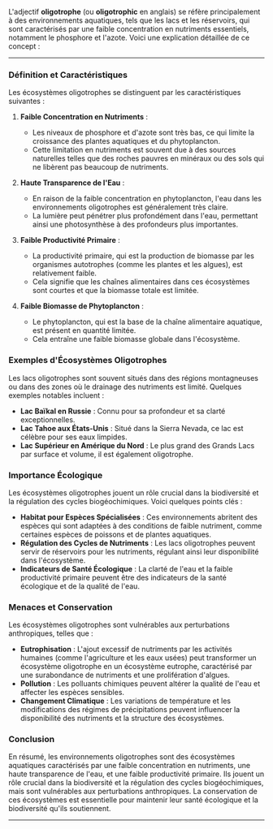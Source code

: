 L'adjectif **oligotrophe** (ou **oligotrophic** en anglais) se réfère principalement à des environnements aquatiques, tels que les lacs et les réservoirs, qui sont caractérisés par une faible concentration en nutriments essentiels, notamment le phosphore et l'azote. Voici une explication détaillée de ce concept :

---

### Définition et Caractéristiques

Les écosystèmes oligotrophes se distinguent par les caractéristiques suivantes :

1. **Faible Concentration en Nutriments** : 
   - Les niveaux de phosphore et d'azote sont très bas, ce qui limite la croissance des plantes aquatiques et du phytoplancton.
   - Cette limitation en nutriments est souvent due à des sources naturelles telles que des roches pauvres en minéraux ou des sols qui ne libèrent pas beaucoup de nutriments.

2. **Haute Transparence de l'Eau** :
   - En raison de la faible concentration en phytoplancton, l'eau dans les environnements oligotrophes est généralement très claire.
   - La lumière peut pénétrer plus profondément dans l'eau, permettant ainsi une photosynthèse à des profondeurs plus importantes.

3. **Faible Productivité Primaire** :
   - La productivité primaire, qui est la production de biomasse par les organismes autotrophes (comme les plantes et les algues), est relativement faible.
   - Cela signifie que les chaînes alimentaires dans ces écosystèmes sont courtes et que la biomasse totale est limitée.

4. **Faible Biomasse de Phytoplancton** :
   - Le phytoplancton, qui est la base de la chaîne alimentaire aquatique, est présent en quantité limitée.
   - Cela entraîne une faible biomasse globale dans l'écosystème.

### Exemples d'Écosystèmes Oligotrophes

Les lacs oligotrophes sont souvent situés dans des régions montagneuses ou dans des zones où le drainage des nutriments est limité. Quelques exemples notables incluent :

- **Lac Baïkal en Russie** : Connu pour sa profondeur et sa clarté exceptionnelles.
- **Lac Tahoe aux États-Unis** : Situé dans la Sierra Nevada, ce lac est célèbre pour ses eaux limpides.
- **Lac Supérieur en Amérique du Nord** : Le plus grand des Grands Lacs par surface et volume, il est également oligotrophe.

### Importance Écologique

Les écosystèmes oligotrophes jouent un rôle crucial dans la biodiversité et la régulation des cycles biogéochimiques. Voici quelques points clés :

- **Habitat pour Espèces Spécialisées** : Ces environnements abritent des espèces qui sont adaptées à des conditions de faible nutriment, comme certaines espèces de poissons et de plantes aquatiques.
- **Régulation des Cycles de Nutriments** : Les lacs oligotrophes peuvent servir de réservoirs pour les nutriments, régulant ainsi leur disponibilité dans l'écosystème.
- **Indicateurs de Santé Écologique** : La clarté de l'eau et la faible productivité primaire peuvent être des indicateurs de la santé écologique et de la qualité de l'eau.

### Menaces et Conservation

Les écosystèmes oligotrophes sont vulnérables aux perturbations anthropiques, telles que :

- **Eutrophisation** : L'ajout excessif de nutriments par les activités humaines (comme l'agriculture et les eaux usées) peut transformer un écosystème oligotrophe en un écosystème eutrophe, caractérisé par une surabondance de nutriments et une prolifération d'algues.
- **Pollution** : Les polluants chimiques peuvent altérer la qualité de l'eau et affecter les espèces sensibles.
- **Changement Climatique** : Les variations de température et les modifications des régimes de précipitations peuvent influencer la disponibilité des nutriments et la structure des écosystèmes.

### Conclusion

En résumé, les environnements oligotrophes sont des écosystèmes aquatiques caractérisés par une faible concentration en nutriments, une haute transparence de l'eau, et une faible productivité primaire. Ils jouent un rôle crucial dans la biodiversité et la régulation des cycles biogéochimiques, mais sont vulnérables aux perturbations anthropiques. La conservation de ces écosystèmes est essentielle pour maintenir leur santé écologique et la biodiversité qu'ils soutiennent.

---